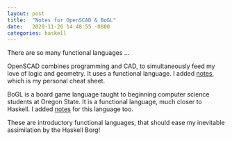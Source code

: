 ```yaml
---
layout: post
title:  "Notes for OpenSCAD & BoGL"
date:   2020-11-26 14:48:55 -0800
categories: haskell
---
```

There are so many functional languages ...

OpenSCAD combines programming and CAD, to simultaneously feed my love of logic and geometry. It uses a functional language. I added [notes][openscad-notes], which is my personal cheat sheet.

BoGL is a board game language taught to beginning computer science students at Oregon State. It is a functional language, much closer to Haskell. I added [notes][bogl-notes] for this language too.

These are introductory functional languages, that should ease my inevitable assimilation by the Haskell Borg!

[openscad-notes]: https://github.com/philipgraves/openscad_models/blob/master/notes.scad
[bogl-notes]: https://github.com/philipgraves/learning_haskell/blob/master/bogl/notes.bgl